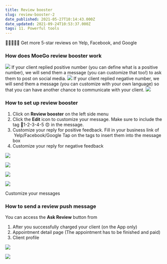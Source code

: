 ```yaml
---
title: Review booster
slug: review-booster-2
date_published: 2021-05-27T10:14:43.000Z
date_updated: 2021-09-24T10:53:37.000Z
tags: 11. Powerful tools
---
```


🌟🌟🌟🌟🌟
Get more 5-star reviews on Yelp, Facebook, and Google

### How does MoeGo review booster work
![](__GHOST_URL__/content/images/2021/06/review-push-1.png)
If your client replied positive number (you can define what is a positive number), we will send them a message (you can customize that too!) to ask them to post on social media.
![](__GHOST_URL__/content/images/2021/06/review-push-2.png)
If your client replied negative number, we will send them a message (you can customize with your own language) so that you can have another chance to communicate with your client.
![](__GHOST_URL__/content/images/2021/06/review-push-3.png)
### How to set up review booster

1. Click on **Review booster** on the left side menu
2. Click the **Edit** icon to customize your message. Make sure to include the tag 🙁1-2-3-4-5 😍 in the message.
3. Customize your reply for positive feedback.
Fill in your business link of  Yelp/Facebook/Google
Tap on the tags to insert them into the message box
4. Customize your reply for negative feedback

![](__GHOST_URL__/content/images/2021/06/review-booster-2.png)

![](__GHOST_URL__/content/images/2021/06/review-message.png)

![](__GHOST_URL__/content/images/2021/06/positive-1.png)

![](__GHOST_URL__/content/images/2021/06/negative.png)

Customize your messages
### How to send a review push message 

You can access the **Ask Review** button from

1. After you successfully charged your client (on the App only)
2. Appointment detail page (The appointment has to be finished and paid)
3. Client profile

![](__GHOST_URL__/content/images/2021/06/ticket-review.png)

![](__GHOST_URL__/content/images/2021/06/profile-review.png)
